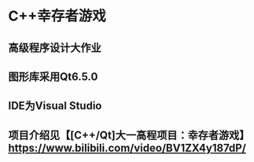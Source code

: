 # C++幸存者游戏
## 高级程序设计大作业
## 图形库采用Qt6.5.0
## IDE为Visual Studio
## 项目介绍见【[C++/Qt]大一高程项目：幸存者游戏】 https://www.bilibili.com/video/BV1ZX4y187dP/
